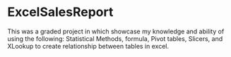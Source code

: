 # ExcelSalesReport
This was a graded project in which showcase my knowledge and ability of using the following:
Statistical Methods, formula, Pivot tables, Slicers, and XLookup to create relationship between tables in excel. 

